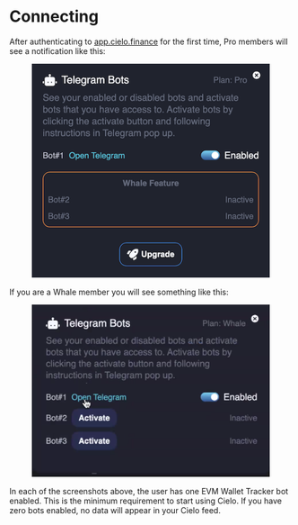 # Connecting

After authenticating to [app.cielo.finance](https://app.cielo.finance/) for the first time, Pro members will see a notification like this:

<figure><img src="../.gitbook/assets/Pro (1).png" alt=""><figcaption></figcaption></figure>

If you are a Whale member you will see something like this:

<figure><img src="../.gitbook/assets/whale feed.png" alt=""><figcaption></figcaption></figure>

In each of the screenshots above, the user has one EVM Wallet Tracker bot enabled. This is the minimum requirement to start using Cielo. If you have zero bots enabled, no data will appear in your Cielo feed.

